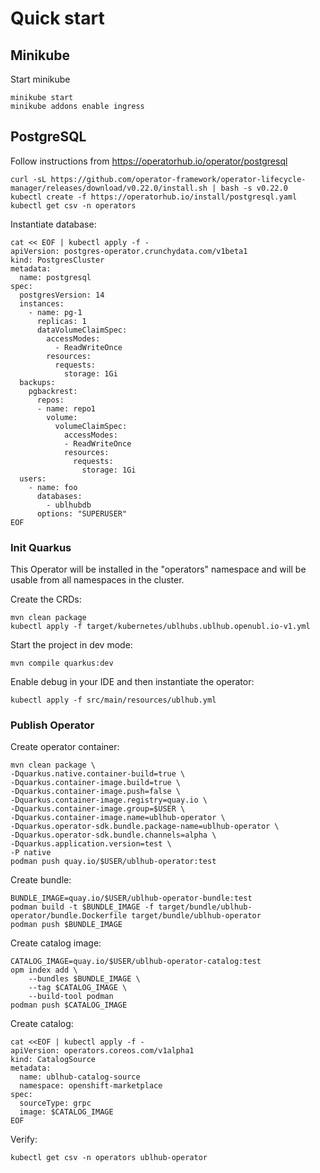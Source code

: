 # Quick start

## Minikube

Start minikube

```shell
minikube start
minikube addons enable ingress
```

## PostgreSQL

Follow instructions from https://operatorhub.io/operator/postgresql

```shell
curl -sL https://github.com/operator-framework/operator-lifecycle-manager/releases/download/v0.22.0/install.sh | bash -s v0.22.0
kubectl create -f https://operatorhub.io/install/postgresql.yaml
kubectl get csv -n operators
```

Instantiate database:

```shell
cat << EOF | kubectl apply -f -
apiVersion: postgres-operator.crunchydata.com/v1beta1
kind: PostgresCluster
metadata:
  name: postgresql
spec:
  postgresVersion: 14
  instances:
    - name: pg-1
      replicas: 1
      dataVolumeClaimSpec:
        accessModes:
          - ReadWriteOnce
        resources:
          requests:
            storage: 1Gi
  backups:
    pgbackrest:
      repos:
      - name: repo1
        volume:
          volumeClaimSpec:
            accessModes:
            - ReadWriteOnce
            resources:
              requests:
                storage: 1Gi
  users:
    - name: foo
      databases:
        - ublhubdb
      options: "SUPERUSER"
EOF
```

### Init Quarkus

This Operator will be installed in the "operators" namespace and will be usable from all namespaces in the cluster.

Create the CRDs:

```shell
mvn clean package
kubectl apply -f target/kubernetes/ublhubs.ublhub.openubl.io-v1.yml
```

Start the project in dev mode:

```shell
mvn compile quarkus:dev
```

Enable debug in your IDE and then instantiate the operator:

```shell
kubectl apply -f src/main/resources/ublhub.yml
```

### Publish Operator

Create operator container:

```shell
mvn clean package \
-Dquarkus.native.container-build=true \
-Dquarkus.container-image.build=true \
-Dquarkus.container-image.push=false \
-Dquarkus.container-image.registry=quay.io \
-Dquarkus.container-image.group=$USER \
-Dquarkus.container-image.name=ublhub-operator \
-Dquarkus.operator-sdk.bundle.package-name=ublhub-operator \
-Dquarkus.operator-sdk.bundle.channels=alpha \
-Dquarkus.application.version=test \
-P native
podman push quay.io/$USER/ublhub-operator:test
```

Create bundle:

```shell
BUNDLE_IMAGE=quay.io/$USER/ublhub-operator-bundle:test
podman build -t $BUNDLE_IMAGE -f target/bundle/ublhub-operator/bundle.Dockerfile target/bundle/ublhub-operator
podman push $BUNDLE_IMAGE
```

Create catalog image:

```shell
CATALOG_IMAGE=quay.io/$USER/ublhub-operator-catalog:test
opm index add \
    --bundles $BUNDLE_IMAGE \
    --tag $CATALOG_IMAGE \
    --build-tool podman
podman push $CATALOG_IMAGE
```

Create catalog:

```shell
cat <<EOF | kubectl apply -f -
apiVersion: operators.coreos.com/v1alpha1
kind: CatalogSource
metadata:
  name: ublhub-catalog-source
  namespace: openshift-marketplace
spec:
  sourceType: grpc
  image: $CATALOG_IMAGE
EOF
```

Verify:

```shell
kubectl get csv -n operators ublhub-operator
```